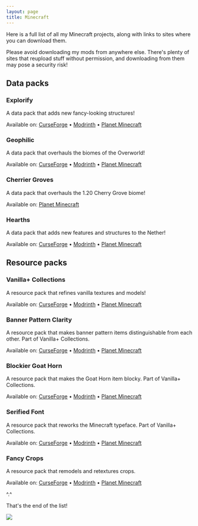 ```yaml
---
layout: page
title: Minecraft
---
```


Here is a full list of all my Minecraft projects, along with links to sites where you can download them.

Please avoid downloading my mods from anywhere else. There's plenty of sites that reupload stuff without permission, and downloading from them may pose a security risk!


## **Data packs**

### Explorify
A data pack that adds new fancy-looking structures!

Available on: [CurseForge](https://www.curseforge.com/minecraft/mc-mods/explorify/) • [Modrinth](https://modrinth.com/datapack/explorify/) • [Planet Minecraft](https://www.planetminecraft.com/data-pack/explorium/)

### Geophilic
A data pack that overhauls the biomes of the Overworld!

Available on: [CurseForge](https://www.curseforge.com/minecraft/mc-mods/geophilic/) • [Modrinth](https://modrinth.com/datapack/geophilic/) • [Planet Minecraft](https://www.planetminecraft.com/data-pack/geophilic/)

### Cherrier Groves
A data pack that overhauls the 1.20 Cherry Grove biome!

Available on: [Planet Minecraft](https://www.planetminecraft.com/data-pack/cherrier-groves/)

### Hearths
A data pack that adds new features and structures to the Nether!

Available on: [CurseForge](https://www.curseforge.com/minecraft/mc-mods/hearths/) • [Modrinth](https://modrinth.com/datapack/hearths/) • [Planet Minecraft](https://www.planetminecraft.com/data-pack/hearths/)


## **Resource packs**

### Vanilla+ Collections

A resource pack that refines vanilla textures and models!

Available on: [CurseForge](https://www.curseforge.com/minecraft/texture-packs/vanillacollections/) • [Modrinth](https://modrinth.com/resourcepack/vanillacollections/) • [Planet Minecraft](https://www.planetminecraft.com/texture-pack/vanilla-collections/)

### Banner Pattern Clarity

A resource pack that makes banner pattern items distinguishable from each other. Part of Vanilla+ Collections.

Available on: [CurseForge](https://curseforge.com/minecraft/texture-packs/banner-pattern-clarity/) • [Modrinth](https://modrinth.com/resourcepack/banner-pattern-clarity/) • [Planet Minecraft](https://www.planetminecraft.com/texture-pack/banner-pattern-clarity/)

### Blockier Goat Horn

A resource pack that makes the Goat Horn item blocky. Part of Vanilla+ Collections.

Available on: [CurseForge](https://curseforge.com/minecraft/texture-packs/blockier-goat-horn/) • [Modrinth](https://modrinth.com/resourcepack/blockier-goat-horn/) • [Planet Minecraft](https://www.planetminecraft.com/texture-pack/blockier-goat-horn/)

### Serified Font

A resource pack that reworks the Minecraft typeface. Part of Vanilla+ Collections.

Available on: [CurseForge](https://curseforge.com/minecraft/texture-packs/serified-font/) • [Modrinth](https://modrinth.com/resourcepack/serified-font/) • [Planet Minecraft](https://www.planetminecraft.com/texture-pack/serified-font/)

### Fancy Crops

A resource pack that remodels and retextures crops.

Available on: [CurseForge](https://curseforge.com/minecraft/texture-packs/fancy-crops/) • [Modrinth](https://modrinth.com/resourcepack/fancy-crops/) • [Planet Minecraft](https://www.planetminecraft.com/texture-pack/fancy-crops/)

^.^

That's the end of the list!

![](https://upload.wikimedia.org/wikipedia/commons/thumb/a/ad/Red_Panda_%2823341046980%29.jpg/1024px-Red_Panda_%2823341046980%29.jpg)

